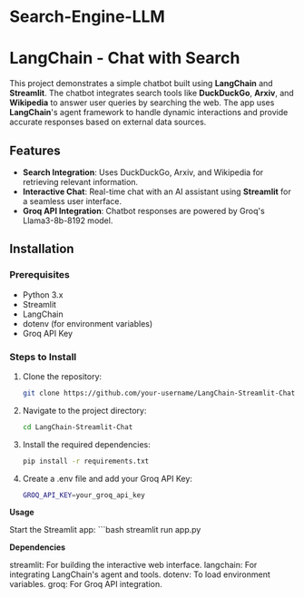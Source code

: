 # Search-Engine-LLM

# LangChain - Chat with Search

This project demonstrates a simple chatbot built using **LangChain** and **Streamlit**. The chatbot integrates search tools like **DuckDuckGo**, **Arxiv**, and **Wikipedia** to answer user queries by searching the web. The app uses **LangChain**'s agent framework to handle dynamic interactions and provide accurate responses based on external data sources.

## Features

- **Search Integration**: Uses DuckDuckGo, Arxiv, and Wikipedia for retrieving relevant information.
- **Interactive Chat**: Real-time chat with an AI assistant using **Streamlit** for a seamless user interface.
- **Groq API Integration**: Chatbot responses are powered by Groq's Llama3-8b-8192 model.

## Installation

### Prerequisites

- Python 3.x
- Streamlit
- LangChain
- dotenv (for environment variables)
- Groq API Key

### Steps to Install

1. Clone the repository:
   ```bash
   git clone https://github.com/your-username/LangChain-Streamlit-Chat.git
2. Navigate to the project directory:
   ```bash
   cd LangChain-Streamlit-Chat
3. Install the required dependencies:
   ```bash
   pip install -r requirements.txt
4. Create a .env file and add your Groq API Key:
   ```bash
   GROQ_API_KEY=your_groq_api_key

**Usage**

Start the Streamlit app:
    ```bash
     streamlit run app.py

**Dependencies**

streamlit: For building the interactive web interface.
langchain: For integrating LangChain's agent and tools.
dotenv: To load environment variables.
groq: For Groq API integration.
